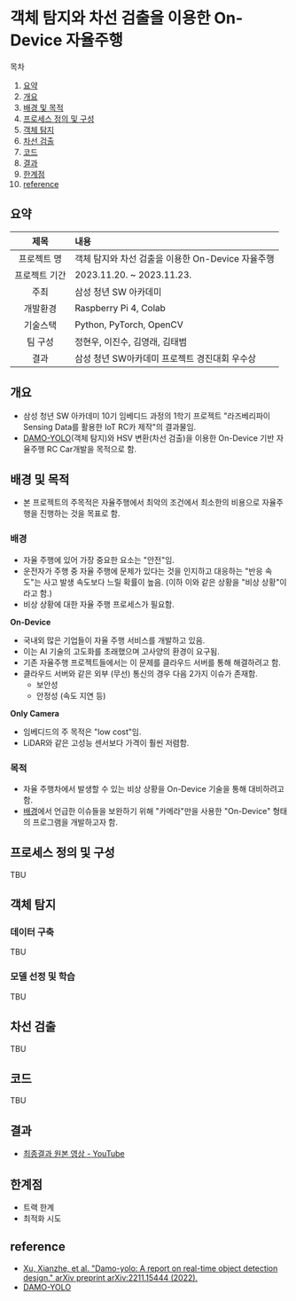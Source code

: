 # 객체 탐지와 차선 검출을 이용한 On-Device 자율주행
목차
1. [요약](#요약)
2. [개요](#개요)
3. [배경 및 목적](#배경-및-목적)
4. [프로세스 정의 및 구성](#프로세스-정의-및-구성)
5. [객체 탐지](#객체-탐지)
6. [차선 검출](#차선-검출)
7. [코드](#코드)
8. [결과](#결과)
9. [한계점](#한계점)
10. [reference](#reference)

## 요약
|제목|내용|
|:---:|:---|
|프로젝트 명| 객체 탐지와 차선 검출을 이용한 On-Device 자율주행|
|프로젝트 기간|2023.11.20. ~ 2023.11.23.|
|주최|삼성 청년 SW 아카데미|
|개발환경|Raspberry Pi 4, Colab|
|기술스택|Python, PyTorch, OpenCV|
|팀 구성| 정현우, 이진수, 김영래, 김태범|
|결과|삼성 청년 SW아카데미 프로젝트 경진대회 우수상|


## 개요
- 삼성 청년 SW 아카데미 10기 임베디드 과정의 1학기 프로젝트 "라즈베리파이 Sensing Data를 활용한 IoT RC카 제작"의 결과물임.
- [DAMO-YOLO](https://arxiv.org/abs/2211.15444)(객체 탐지)와 HSV 변환(차선 검출)을 이용한 On-Device 기반 자율주행 RC Car개발을 목적으로 함.


## 배경 및 목적
- 본 프로젝트의 주목적은 자율주행에서 최악의 조건에서 최소한의 비용으로 자율주행을 진행하는 것을 목표로 함.
### 배경
- 자율 주행에 있어 가장 중요한 요소는 "안전"임.
- 운전자가 주행 중 자율 주행에 문제가 있다는 것을 인지하고 대응하는 "반응 속도"는 사고 발생 속도보다 느릴 확률이 높음. (이하 이와 같은 상황을 "비상 상황"이라고 함.)
- 비상 상황에 대한 자율 주행 프로세스가 필요함.

**On-Device**
- 국내외 많은 기업들이 자율 주행 서비스를 개발하고 있음.
- 이는 AI 기술의 고도화를 초래했으며 고사양의 환경이 요구됨.
- 기존 자율주행 프로젝트들에서는 이 문제를 클라우드 서버를 통해 해결하려고 함.
- 클라우드 서버와 같은 외부 (무선) 통신의 경우 다음 2가지 이슈가 존재함.
    - 보안성
    - 안정성 (속도 지연 등)

**Only Camera**
- 임베디드의 주 목적은 "low cost"임.
- LiDAR와 같은 고성능 센서보다 가격이 훨씬 저렴함.

### 목적
- 자율 주행차에서 발생할 수 있는 비상 상황을 On-Device 기술을 통해 대비하려고 함.
- [배경](#배경)에서 언급한 이슈들을 보완하기 위해 "카메라"만을 사용한 "On-Device" 형태의 프로그램을 개발하고자 함.

## 프로세스 정의 및 구성
TBU

## 객체 탐지
### 데이터 구축
TBU
### 모델 선정 및 학습
TBU

## 차선 검출
TBU

## 코드
TBU

## 결과
- [최종결과 원본 영상 - YouTube](https://www.youtube.com/watch?v=tees_aCu-jU)

## 한계점
- 트랙 한계
- 최적화 시도

## reference
- [Xu, Xianzhe, et al. "Damo-yolo: A report on real-time object detection design." arXiv preprint arXiv:2211.15444 (2022).](https://arxiv.org/abs/2211.15444)
- [DAMO-YOLO](https://github.com/tinyvision/DAMO-YOLO)
